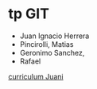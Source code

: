 # tp GIT  

+ Juan Ignacio Herrera   
+ Pincirolli, Matias
+ Geronimo Sanchez,
+ Rafael

[curriculum Juani](nombre_apellido.md)
